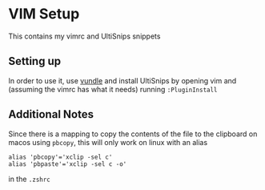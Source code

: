 # VIM Setup

This contains my vimrc and UltiSnips snippets

## Setting up

In order to use it, use [vundle](https://github.com/VundleVim/Vundle.vim) and install UltiSnips by opening vim and (assuming the vimrc has what it needs) running ```:PluginInstall```

## Additional Notes

Since there is a mapping to copy the contents of the file to the clipboard on macos using ```pbcopy```, this will only work on linux with an alias

```
alias 'pbcopy'='xclip -sel c'
alias 'pbpaste'='xclip -sel c -o'
```

in the ```.zshrc```

